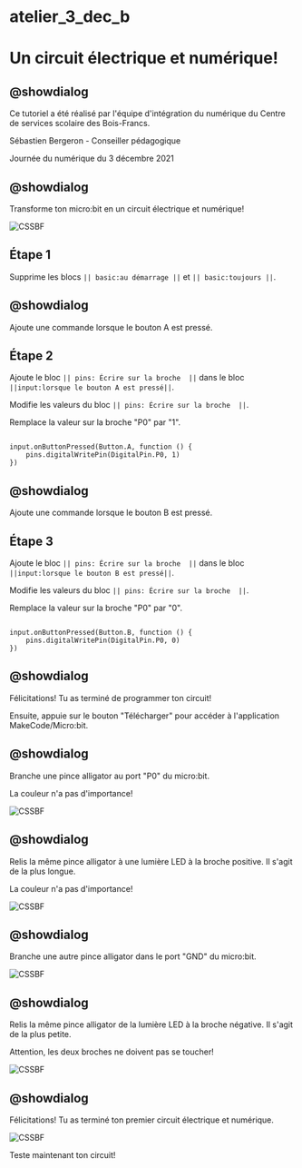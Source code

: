 # atelier_3_dec_b

# Un circuit électrique et numérique! 

## @showdialog 

Ce tutoriel a été réalisé par l'équipe d'intégration du numérique du Centre de services scolaire des Bois-Francs. 

Sébastien Bergeron - Conseiller pédagogique 

Journée du numérique du 3 décembre 2021

## @showdialog 

Transforme ton micro:bit en un circuit électrique et numérique! 
 
![CSSBF](https://github.com/sbergeroncp/mon-makecode/blob/master/atelier_a_5.jpg?raw=true) 

## Étape 1 

Supprime les blocs ``|| basic:au démarrage ||`` et ``|| basic:toujours ||``. 


## @showdialog 

Ajoute une commande lorsque le bouton A est pressé. 

## Étape 2 

 Ajoute le bloc ``|| pins: Écrire sur la broche  ||`` dans le bloc ``||input:lorsque le bouton A est pressé||``. 
 
Modifie les valeurs du bloc ``|| pins: Écrire sur la broche  ||``.

Remplace la valeur sur la broche "P0" par "1".
 

```blocks 

input.onButtonPressed(Button.A, function () {
    pins.digitalWritePin(DigitalPin.P0, 1)
})

``` 

## @showdialog 

Ajoute une commande lorsque le bouton B est pressé.   

## Étape 3 
 
Ajoute le bloc ``|| pins: Écrire sur la broche  ||`` dans le bloc ``||input:lorsque le bouton B est pressé||``. 
 
Modifie les valeurs du bloc ``|| pins: Écrire sur la broche  ||``.

Remplace la valeur sur la broche "P0" par "0".
 
```blocks 

input.onButtonPressed(Button.B, function () {
    pins.digitalWritePin(DigitalPin.P0, 0)
})

``` 

## @showdialog 

Félicitations! Tu as terminé de programmer ton circuit! 

Ensuite, appuie sur le bouton "Télécharger" pour accéder à l'application MakeCode/Micro:bit.

## @showdialog 

Branche une pince alligator au port "P0" du micro:bit.

La couleur n'a pas d'importance!

![CSSBF](https://github.com/sbergeroncp/mon-makecode/blob/master/atelier_a_1.jpg?raw=true) 

## @showdialog 

Relis la même pince alligator à une lumière LED à la broche positive. Il s'agit de la plus longue.

La couleur n'a pas d'importance!

![CSSBF](https://github.com/sbergeroncp/mon-makecode/blob/master/atelier_a_2.jpg?raw=true) 

## @showdialog 

Branche une autre pince alligator dans le port "GND" du micro:bit. 

![CSSBF](https://github.com/sbergeroncp/mon-makecode/blob/master/atelier_a_3.jpg?raw=true) 

## @showdialog 

Relis la même pince alligator de la lumière LED à la broche négative. Il s'agit de la plus petite.

Attention, les deux broches ne doivent pas se toucher!

![CSSBF](https://github.com/sbergeroncp/mon-makecode/blob/master/atelier_a_4.jpg?raw=true) 

## @showdialog 

Félicitations! Tu as terminé ton premier circuit électrique et numérique.

![CSSBF](https://github.com/sbergeroncp/mon-makecode/blob/master/atelier_a_5.jpg?raw=true) 

Teste maintenant ton circuit!